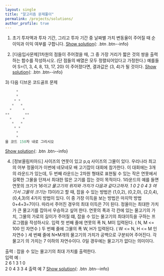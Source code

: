 ```yaml
---
layout: single
title: "알고리즘 문제풀이"
permalink: /projects/solutions/
author_profile: true
---
```

1) 초기 투자액과 투자 기간, 그리고 투자 기간 중 날짜별 가치 변동율이 주어질 때 순이익과 이익 여부를 구합니다.
[Show solution](#link){: .btn .btn--info}
<div class="solution" markdown="1" style="display:none;font-size:15px">
### 입력
첫째 줄에 투자액이 정수로 주어집니다. 두번째 줄에 투자기간이 정수로 주어집니다. 세번째 줄에 투자기간 중 일별 전일 대비 가치 변동이 각각 퍼센트 단위의 정수로 주어집니다.
* 투자액은 100 이상 100000 이하의 정수입니다.
* 투자 기간은 1 이상 10 이하의 정수입니다.
* 일별 변동폭은 -100 이상 100 이하의 정수로 주어집니다.

#### Code
```python
principal = int(input("원금을 입력하세요"))
term = int(input("투자 기간을 입력하세요, (정수형)"))
num_list = list(map(int, input("일일 변동율").split()))
current_val = principal
for i in range(0, term):
  current_val = current_val * (1+ (int(num_list[i])/100))

profit = round(current_val-principal)
print("순수익 : ", profit)
if(profit < 0):
  print("bad")
elif(profit == 0):
  print("same")
else:
  print("good")
```
</div>

2) [다음입사문제]1차원의 점들이 주어졌을 때, 그 중 가장 거리가 짧은 것의 쌍을 출력하는 함수를 작성하시오. (단 점들의 배열은 모두 정렬되어있다고 가정한다.) 예를들어 S={1, 3, 4, 8, 13, 17, 20} 이 주어졌다면, 결과값은 (3, 4)가 될 것이다.
[Show solution](#link){: .btn .btn--info}
<div class="solution" markdown="1" style="display:none;font-size:15px">

#### Code
```python
a = list(map(int, input("점 위치를 입력해주세요").split()))
diff = [] #각 점의 차이값을 담는 배열
for i in range(len(a)-1):
    diff.append(abs(a[i+1]-a[i]))
    idx = diff.index(min(diff))

print(a[idx], a[idx+1])
```
</div>
3) 다음 디브온 코드골프 문제

```c
     *
     *
    * *
   *   *
  *     *
**       **
  *     *
   *   *
    * *
     *
     *
을 코드 150자 내로 그리시오
```

[Show solution](#link){: .btn .btn--info}
<div class="solution" markdown="1" style="display:none;font-size:15px">

#### Code
```python
r= range(-5,6)
for y in r:
    l=""
    for x in r:
        a,b = abs(y),abs(x)
        l = l+ (" ","*")[a+b==4 or (5,0) in [(a,b),(b,a)]]
    print(l)
```
</div>

4) [정보올림피아드] 사이즈의 연못이 있고 p,q 사이즈의 그물이 있다. 우리나라 최고의 어부 정올이가 이번에 네모네모 배 고기잡이 대회에 참가한다. 이 대회에는 3개의 라운드가 있는데, 두 번째 라운드는 2차원 형태로 표현될 수 있는 작은 연못에서 길쭉한 그물을 던져서 최대한 많은 고기를 잡는 것이 목적이다. 1라운드의 예를 들면 연못의 크기가 1*6이고 물고기의 위치와 가치가 다음과 같다고하자. 1 0 2 0 4 3 여기서 그물의 크기는 1*3이라고 할 때, 잡을 수 있는 방법은 (1,0,2), (0,2,0), (2,0,4), (0,4,3)의 4가지 방법이 있다. 이 중 가장 이득을 보는 방법은 마지막 방법 0+4+3=7이다. 따라서 주어진 경우의 최대 이득은 7이 된다. 정올이는 최대한 가치가 큰 물고기를 잡아서 우승하고 싶어 한다. 연못의 폭과 각 칸에 있는 물고기의 가치, 그물의 가로의 길이가 주어질 떄, 잡을 수 있는 물고기의 최대이득을 구하는 프로그램을 작성하시오. 입력  첫 번째 줄에 연못의 폭 N, M이 입력된다. ( N, M <= 100 인 자연수 )  두 번째 줄에 그물의 폭 W, H가 입력된다. ( W <= N, H <= M 인 자연수 )  세 번째 줄에 N*M개의 물고기의 가치가 공백으로 구분되어 주어진다. 각 물고기 의 가치는 7 이하의 자연수이다. 0일 경우에는 물고기가 없다는 의미이다.

출력  : 잡을 수 있는 물고기의 최대 가치를 출력한다.   
입력 예 :   
2 6 1 3 1 0   
2 0 4 3 3 4
출력 예 7
[Show solution](#link){: .btn .btn--info}
<div class="solution" markdown="1" style="display:none;font-size:15px">

#### Code
```python
import numpy as np
from random import randint
pond_size_n, pond_size_m = input('연못사이즈를 입력해주세요 가로, 세로(1~100)').split()
net_size_n, net_size_m = input("그물의 사이즈를 입력해주세요 가로, 세로(연못사이즈)").split()
print(pond_size_n, pond_size_m, net_size_n, net_size_m)
p_n = int(pond_size_n)
p_m = int(pond_size_m)
n_n = int(net_size_n)
n_m = int(net_size_m)

fish_value = [p_n*p_m]
y = np.empty((p_n,p_m)) #n,m 어장 크기 만들기

for i in range(p_n):
    for j in range(p_m) :
        y[i][j] = randint(0,7)
print(y)
total = 0
sum = 0
for a in range(p_n):
    for t in range(p_m-(n_m-1)):
        for v in range(n_m):
            sum = sum + y[a][(t+v)]
        if(sum >= total) :
            total = sum
            sum = 0
        else:
            sum = 0
print(total)
```

</div>
